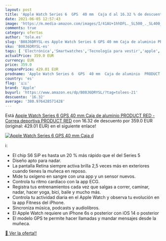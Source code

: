 ```yaml
---
layout: post
title: 'Apple Watch Series 6  GPS  40 mm  Caja d al 16.32 % de descuento'
date: 2021-06-05 12:57:43
image: 'https://m.media-amazon.com/images/I/41AU+1hhDFL._SL500_._SL400_.jpg'
comments: true
category: ofertas
author: 'tole.es'
slug: 'B08J6DRYSL-es Apple Watch Series 6 GPS 40 mm Caja de aluminio PRODUCT...'
sku: 'B08J6DRYSL-es'
tags: [ 'Electrónica','Smartwatches','Tecnología para vestir','apple', ]
actualPrice: 359.0 EUR
currency: EUR
price: 359.0
comparePrice: 429.01 EUR
prodname: 'Apple Watch Series 6  GPS  40 mm  Caja de aluminio  PRODUCT RED - Correa deportiva  PRODUCT RED'
country: 'es'
flag: '🇪🇸'
brand: 'Apple'
buyurl: 'https://www.amazon.es/dp/B08J6DRYSL/?tag=tolees-21'
descuento: '16.32'
average: '380.976428571428'
---
```


Está [Apple Watch Series 6  GPS  40 mm  Caja de aluminio  PRODUCT RED - Correa deportiva  PRODUCT RED](https://www.amazon.es/dp/B08J6DRYSL/?tag=tolees-21) con 16.32 de descuento por 359.0 EUR (original: 429.01 EUR) en el siguiente enlace!

[![Apple Watch Series 6  GPS  40 mm  Caja d](https://m.media-amazon.com/images/I/41AU+1hhDFL._SL500_._SL400_.jpg)](https://www.amazon.es/dp/B08J6DRYSL/?tag=tolees-21)

ℹ️:

- El chip S6 SiP es hasta un 20 % más rápido que el del Series 5
- Diseño apto para nadar.
- La pantalla Retina siempre activa brilla 2,5 veces más en exteriores cuando tienes la muñeca en reposo.
- Mide tu oxígeno en sangre con una app y un sensor nuevos.
- Controla tu ritmo cardiaco con la app ECG.
- Registra tus entrenamientos cada vez que salgas a correr, caminar, nadar, hacer yoga, bici, baile y mucho más.
- Controla tu actividad diaria en el Apple Watch y observa tu evolución en la app Fitness del iPhone.
- Sincroniza música, podcasts y audiolibros.
- El Apple Watch requiere un iPhone 6s o posterior con iOS 14 o posterior
- El modelo GPS te permite hacer llamadas y mandar mensajes desde la muñeca.

[🛒 Ver la oferta!!](https://www.amazon.es/dp/B08J6DRYSL/?tag=tolees-21)
